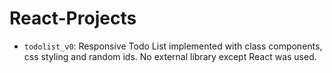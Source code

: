# React-Projects
- `todolist_v0`: Responsive Todo List implemented with class components, css styling and random ids. No external library except React was used. 